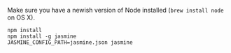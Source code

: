 Make sure you have a newish version of Node installed
(`brew install node` on OS X).

    npm install
    npm install -g jasmine
    JASMINE_CONFIG_PATH=jasmine.json jasmine

